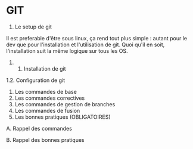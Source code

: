 # GIT

1. Le setup de git

Il est preferable d'être sous linux, ça rend tout plus simple : autant pour le dev que pour l'installation et l'utilisation de git. Quoi qu'il en soit, l'installation suit la même logique sur tous les OS.

   1. 1. Installation de git

1.2. Configuration de git

1. Les commandes de base
2. Les commandes correctives
3. Les commandes de gestion de branches
4. Les commandes de fusion
5. Les bonnes pratiques (OBLIGATOIRES)


A. Rappel des commandes

B. Rappel des bonnes pratiques